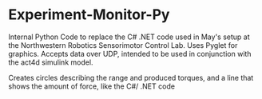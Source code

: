 # Experiment-Monitor-Py

Internal Python Code to replace the C# .NET code used in May's setup at the Northwestern Robotics Sensorimotor Control Lab. Uses Pyglet for graphics. Accepts data over UDP, intended to be used in conjunction with the act4d simulink model. 

Creates circles describing the range and produced torques, and a line that shows the amount of force, like the C#/ .NET code
